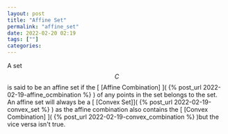```yaml
---
layout: post
title: "Affine Set"
permalink: "affine_set"
date: 2022-02-20 02:19
tags: [""]
categories:
---
```


A set $$C$$ is said to be an affine set if the [ [Affine Combination] ]( {%
post_url 2022-02-19-affine_ocmbination %} ) of any points in the set belongs to
the set. An affine set will always be a [ [Convex Set]]( {% post_url
2022-02-19-convex_set %} ) as the affine combination also contains the 
[ [Convex Combination] ]( {% post_url 2022-02-19-convex_combination %} )but the vice versa
isn't true.
